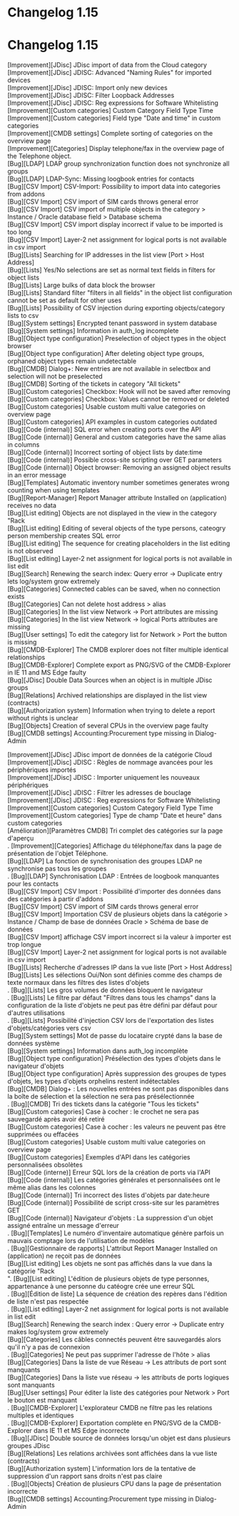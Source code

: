 <!-- TRANSLATED by md-translate -->
# Changelog 1.15

# Changelog 1.15

[Improvement][JDisc] JDisc import of data from the Cloud category<br>
[Improvement][JDisc] JDISC: Advanced "Naming Rules" for imported devices<br>
[Improvement][JDisc] JDISC: Import only new devices<br>
[Improvement][JDisc] JDISC: Filter Loopback Addresses<br>
[Improvement][JDisc] JDISC: Reg expressions for Software Whitelisting<br>
[Improvement][Custom categories] Custom Category Field Type Time<br>
[Improvement][Custom categories] Field type "Date and time" in custom categories<br>
[Improvement][CMDB settings] Complete sorting of categories on the overview page<br>
[Improvement][Categories] Display telephone/fax in the overview page of the Telephone object.<br>
[Bug][LDAP] LDAP group synchronization function does not synchronize all groups<br>
[Bug][LDAP] LDAP-Sync: Missing loogbook entries for contacts<br>
[Bug][CSV Import] CSV-Import: Possibility to import data into categories from addons<br>
[Bug][CSV Import] CSV import of SIM cards throws general error<br>
[Bug][CSV Import] CSV import of multiple objects in the category > Instance / Oracle database field > Database schema<br>
[Bug][CSV Import] CSV import display incorrect if value to be imported is too long<br>
[Bug][CSV Import] Layer-2 net assignment for logical ports is not available in csv import<br>
[Bug][Lists] Searching for IP addresses in the list view [Port > Host Address]<br>
[Bug][Lists] Yes/No selections are set as normal text fields in filters for object lists<br>
[Bug][Lists] Large bulks of data block the browser<br>
[Bug][Lists] Standard filter "filters in all fields" in the object list configuration cannot be set as default for other uses<br>
[Bug][Lists] Possibility of CSV injection during exporting objects/category lists to csv<br>
[Bug][System settings] Encrypted tenant password in system database<br>
[Bug][System settings] Information in auth_log incomplete<br>
[Bug][Object type configuration] Preselection of object types in the object browser<br>
[Bug][Object type configuration] After deleting object type groups, orphaned object types remain undetectable<br>
[Bug][CMDB] Dialog+: New entries are not available in selectbox and selection will not be preselected<br>
[Bug][CMDB] Sorting of the tickets in category "All tickets"<br>
[Bug][Custom categories] Checkbox: Hook will not be saved after removing<br>
[Bug][Custom categories] Checkbox: Values cannot be removed or deleted<br>
[Bug][Custom categories] Usable custom multi value categories on overview page<br>
[Bug][Custom categories] API examples in custom categories outdated<br>
[Bug][Code (internal)] SQL error when creating ports over the API<br>
[Bug][Code (internal)] General and custom categories have the same alias in columns<br>
[Bug][Code (internal)] Incorrect sorting of object lists by date:time<br>
[Bug][Code (internal)] Possible cross-site scripting over GET parameters<br>
[Bug][Code (internal)] Object browser: Removing an assigned object results in an error message<br>
[Bug][Templates] Automatic inventory number sometimes generates wrong counting when using templates<br>
[Bug][Report-Manager] Report Manager attribute Installed on (application) receives no data<br>
[Bug][List editing] Objects are not displayed in the view in the category "Rack<br>
[Bug][List editing] Editing of several objects of the type persons, cateogry person membership creates SQL error<br>
[Bug][List editing] The sequence for creating placeholders in the list editing is not observed<br>
[Bug][List editing] Layer-2 net assignment for logical ports is not available in list edit<br>
[Bug][Search] Renewing the search index: Query error -> Duplicate entry lets log/system grow extremely<br>
[Bug][Categories] Connected cables can be saved, when no connection exists<br>
[Bug][Categories] Can not delete host address > alias<br>
[Bug][Categories] In the list view Network -> Port attributes are missing<br>
[Bug][Categories] In the list view Network -> logical Ports attributes are missing<br>
[Bug][User settings] To edit the category list for Network > Port the button is missing<br>
[Bug][CMDB-Explorer] The CMDB explorer does not filter multiple identical relationships<br>
[Bug][CMDB-Explorer] Complete export as PNG/SVG of the CMDB-Explorer in IE 11 and MS Edge faulty<br>
[Bug][JDisc] Double Data Sources when an object is in multiple JDisc groups<br>
[Bug][Relations] Archived relationships are displayed in the list view (contracts)<br>
[Bug][Authorization system] Information when trying to delete a report without rights is unclear<br>
[Bug][Objects] Creation of several CPUs in the overview page faulty<br>
[Bug][CMDB settings] Accounting:Procurement type missing in Dialog-Admin<br>

[Improvement][JDisc] JDisc import de données de la catégorie Cloud<br>
[Improvement][JDisc] JDISC : Règles de nommage avancées pour les périphériques importés<br>
[Improvement][JDisc] JDISC : Importer uniquement les nouveaux périphériques<br>
[Improvement][JDisc] JDISC : Filtrer les adresses de bouclage<br>
[Improvement][JDisc] JDISC : Reg expressions for Software Whitelisting<br>
[Improvement][Custom categories] Custom Category Field Type Time<br>
[Improvement][Custom categories] Type de champ "Date et heure" dans custom categories<br>
[Amélioration][Paramètres CMDB] Tri complet des catégories sur la page d'aperçu<br>.
[Improvement][Categories] Affichage du téléphone/fax dans la page de présentation de l'objet Téléphone.<br>
[Bug][LDAP] La fonction de synchronisation des groupes LDAP ne synchronise pas tous les groupes<br>.
[Bug][LDAP] Synchronisation LDAP : Entrées de loogbook manquantes pour les contacts<br>
[Bug][CSV Import] CSV Import : Possibilité d'importer des données dans des catégories à partir d'addons<br>
[Bug][CSV Import] CSV import of SIM cards throws general error<br>
[Bug][CSV Import] Importation CSV de plusieurs objets dans la catégorie > Instance / Champ de base de données Oracle > Schéma de base de données<br>
[Bug][CSV Import] affichage CSV import incorrect si la valeur à importer est trop longue<br>
[Bug][CSV Import] Layer-2 net assignment for logical ports is not available in csv import<br>
[Bug][Lists] Recherche d'adresses IP dans la vue liste [Port > Host Address]<br>
[Bug][Lists] Les sélections Oui/Non sont définies comme des champs de texte normaux dans les filtres des listes d'objets<br>.
[Bug][Lists] Les gros volumes de données bloquent le navigateur<br>.
[Bug][Lists] Le filtre par défaut "Filtres dans tous les champs" dans la configuration de la liste d'objets ne peut pas être défini par défaut pour d'autres utilisations<br>.
[Bug][Lists] Possibilité d'injection CSV lors de l'exportation des listes d'objets/catégories vers csv<br>
[Bug][System settings] Mot de passe du locataire crypté dans la base de données système<br>
[Bug][System settings] Information dans auth_log incomplète<br>
[Bug][Object type configuration] Présélection des types d'objets dans le navigateur d'objets<br>
[Bug][Object type configuration] Après suppression des groupes de types d'objets, les types d'objets orphelins restent indétectables<br>
[Bug][CMDB] Dialog+ : Les nouvelles entrées ne sont pas disponibles dans la boîte de sélection et la sélection ne sera pas présélectionnée<br>.
[Bug][CMDB] Tri des tickets dans la catégorie "Tous les tickets"<br>
[Bug][Custom categories] Case à cocher : le crochet ne sera pas sauvegardé après avoir été retiré<br>
[Bug][Custom categories] Case à cocher : les valeurs ne peuvent pas être supprimées ou effacées<br>
[Bug][Custom categories] Usable custom multi value categories on overview page<br>
[Bug][Custom categories] Exemples d'API dans les catégories personnalisées obsolètes<br>
[Bug][Code (interne)] Erreur SQL lors de la création de ports via l'API<br>
[Bug][Code (internal)] Les catégories générales et personnalisées ont le même alias dans les colonnes<br>
[Bug][Code (internal)] Tri incorrect des listes d'objets par date:heure<br>
[Bug][Code (internal)] Possibilité de script cross-site sur les paramètres GET<br>
[Bug][Code (internal)] Navigateur d'objets : La suppression d'un objet assigné entraîne un message d'erreur<br>.
[Bug][Templates] Le numéro d'inventaire automatique génère parfois un mauvais comptage lors de l'utilisation de modèles<br>.
[Bug][Gestionnaire de rapports] L'attribut Report Manager Installed on (application) ne reçoit pas de données<br>
[Bug][List editing] Les objets ne sont pas affichés dans la vue dans la catégorie "Rack<br>".
[Bug][List editing] L'édition de plusieurs objets de type personnes, appartenance à une personne du catéogre crée une erreur SQL<br>.
[Bug][Édition de liste] La séquence de création des repères dans l'édition de liste n'est pas respectée<br>.
[Bug][List editing] Layer-2 net assignment for logical ports is not available in list edit<br>
[Bug][Search] Renewing the search index : Query error -> Duplicate entry makes log/system grow extremely<br>
[Bug][Categories] Les câbles connectés peuvent être sauvegardés alors qu'il n'y a pas de connexion<br>.
[Bug][Categories] Ne peut pas supprimer l'adresse de l'hôte > alias<br>
[Bug][Categories] Dans la liste de vue Réseau -> Les attributs de port sont manquants<br>
[Bug][Categories] Dans la liste vue réseau -> les attributs de ports logiques sont manquants<br>
[Bug][User settings] Pour éditer la liste des catégories pour Network > Port le bouton est manquant<br>.
[Bug][CMDB-Explorer] L'explorateur CMDB ne filtre pas les relations multiples et identiques<br>.
[Bug][CMDB-Explorer] Exportation complète en PNG/SVG de la CMDB-Explorer dans IE 11 et MS Edge incorrecte<br>.
[Bug][JDisc] Double source de données lorsqu'un objet est dans plusieurs groupes JDisc<br>
[Bug][Relations] Les relations archivées sont affichées dans la vue liste (contracts)<br>
[Bug][Authorization system] L'information lors de la tentative de suppression d'un rapport sans droits n'est pas claire<br>.
[Bug][Objects] Création de plusieurs CPU dans la page de présentation incorrecte<br>
[Bug][CMDB settings] Accounting:Procurement type missing in Dialog-Admin<br>